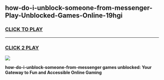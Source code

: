 
## how-do-i-unblock-someone-from-messenger-Play-Unblocked-Games-Online-19hgi
<h3>
<a href="https://premium76.site?title=how-do-i-unblock-someone-from-messenger&ref=25A">CLICK TO PLAY</a></h3>
<hr>

<h3>
<a href="https://premium76.site?title=how-do-i-unblock-someone-from-messenger&ref=25A">CLICK 2 PLAY</a>
  
</h3>

<a href="https://premium76.site?title=how-do-i-unblock-someone-from-messenger&ref=25A"><img src="https://clearcache.store/games.png"></a>


**how-do-i-unblock-someone-from-messenger games unblocked: Your Gateway to Fun and Accessible Online Gaming**
